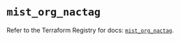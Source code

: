 # `mist_org_nactag`

Refer to the Terraform Registry for docs: [`mist_org_nactag`](https://registry.terraform.io/providers/juniper/mist/0.6.0/docs/resources/org_nactag).
